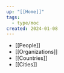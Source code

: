```yaml
---
up: "[[Home]]"
tags:
  - type/moc
created: 2024-01-08
---
```

- [[People]]
- [[Organizations]]
- [[Countries]]
- [[Cities]]